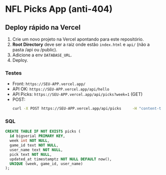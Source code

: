 # NFL Picks App (anti-404)

## Deploy rápido na Vercel
1. Crie um novo projeto na Vercel apontando para este repositório.
2. **Root Directory** deve ser a raiz onde estão `index.html` e `api/` (não a pasta /api ou /public).
3. Adicione a env `DATABASE_URL`.
4. Deploy.

### Testes
- Front: `https://SEU-APP.vercel.app/`
- API OK: `https://SEU-APP.vercel.app/api/hello`
- API Picks: `https://SEU-APP.vercel.app/api/picks?week=1` (GET)
- POST:
  ```bash
  curl -X POST https://SEU-APP.vercel.app/api/picks     -H "content-type: application/json"     -d '{"week":1,"gameId":"demo","user":"Rafael","pick":"Empate"}'
  ```

### SQL
```sql
CREATE TABLE IF NOT EXISTS picks (
  id bigserial PRIMARY KEY,
  week int NOT NULL,
  game_id text NOT NULL,
  user_name text NOT NULL,
  pick text NOT NULL,
  updated_at timestamptz NOT NULL DEFAULT now(),
  UNIQUE (week, game_id, user_name)
);
```
